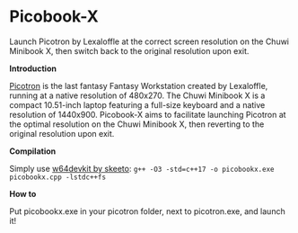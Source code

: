# Picobook-X
Launch Picotron by Lexaloffle at the correct screen resolution on the Chuwi Minibook X, then switch back to the original resolution upon exit.


**Introduction**

[Picotron](picotron.net) is the last fantasy Fantasy Workstation created by Lexaloffle, running at a native resolution of 480x270. The Chuwi Minibook X is a compact 10.51-inch laptop featuring a full-size keyboard and a native resolution of 1440x900. Picobook-X aims to facilitate launching Picotron at the optimal resolution on the Chuwi Minibook X, then reverting to the original resolution upon exit.


**Compilation**

Simply use [w64devkit by skeeto](https://github.com/skeeto/w64devkit): ```g++ -O3 -std=c++17 -o picobookx.exe picobookx.cpp -lstdc++fs```


**How to**

Put picobookx.exe in your picotron folder, next to picotron.exe, and launch it!
